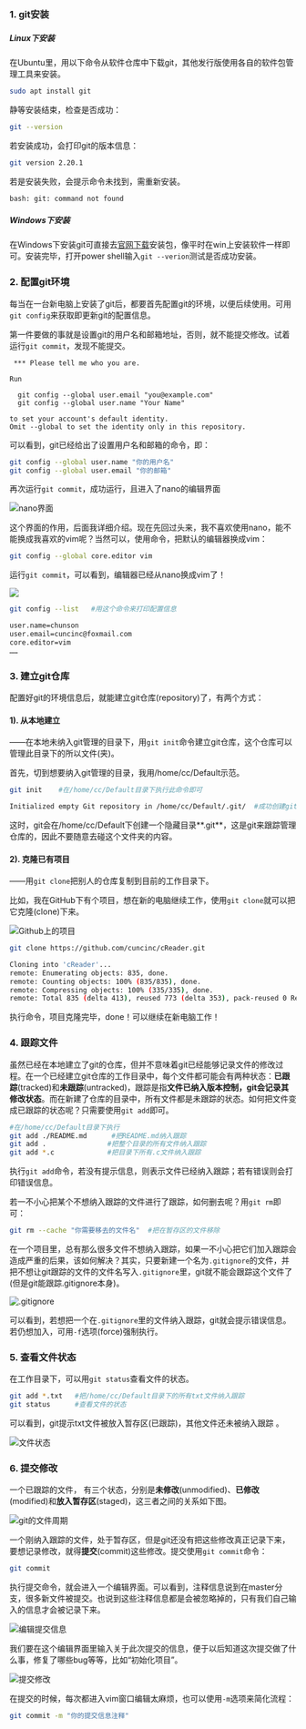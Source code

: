 ### 1. git安装

##### Linux下安装

在Ubuntu里，用以下命令从软件仓库中下载git，其他发行版使用各自的软件包管理工具来安装。

```bash
sudo apt install git
```

静等安装结束，检查是否成功：

```bash
git --version
```

若安装成功，会打印git的版本信息：

```bash
git version 2.20.1
```

若是安装失败，会提示命令未找到，需重新安装。

```bash
bash: git: command not found
```

##### Windows下安装

在Windows下安装git可直接去[官网下载](https://git-scm.com/download/win)安装包，像平时在win上安装软件一样即可。安装完毕，打开power shell输入`git --verion`测试是否成功安装。

### 2. 配置git环境

每当在一台新电脑上安装了git后，都要首先配置git的环境，以便后续使用。可用`git config`来获取即更新git的配置信息。

第一件要做的事就是设置git的用户名和邮箱地址，否则，就不能提交修改。试着运行`git commit`，发现不能提交。

```
 *** Please tell me who you are.

Run

  git config --global user.email "you@example.com"
  git config --global user.name "Your Name"

to set your account's default identity.
Omit --global to set the identity only in this repository.
```

可以看到，git已经给出了设置用户名和邮箱的命令，即：

```bash
git config --global user.name "你的用户名"
git config --global user.email "你的邮箱"
```

再次运行`git commit`，成功运行，且进入了nano的编辑界面

![nano界面](https://i.loli.net/2020/03/01/3uCvgSRhdZ9HErA.png)

这个界面的作用，后面我详细介绍。现在先回过头来，我不喜欢使用nano，能不能换成我喜欢的vim呢？当然可以，使用命令，把默认的编辑器换成vim：

```bash
git config --global core.editor vim
```

运行`git commit`，可以看到，编辑器已经从nano换成vim了！

![](https://i.loli.net/2020/03/01/PLjlNz9o1WGTnpV.png)

```bash
git config --list	#用这个命令来打印配置信息
```

```bash
user.name=chunson
user.email=cuncinc@foxmail.com
core.editor=vim
……
```

###  3. 建立git仓库

配置好git的环境信息后，就能建立git仓库(repository)了，有两个方式：

#### 1). 从本地建立

——在本地未纳入git管理的目录下，用`git init`命令建立git仓库，这个仓库可以管理此目录下的所以文件(夹)。

首先，切到想要纳入git管理的目录，我用/home/cc/Default示范。

```bash
git init	#在/home/cc/Default目录下执行此命令即可
```

```bash
Initialized empty Git repository in /home/cc/Default/.git/	#成功创建git仓库
```

这时，git会在/home/cc/Default下创建一个隐藏目录**.git**，这是git来跟踪管理仓库的，因此不要随意去碰这个文件夹的内容。

#### 2). 克隆已有项目

——用`git clone`把别人的仓库复制到目前的工作目录下。

比如，我在GitHub下有个项目，想在新的电脑继续工作，使用`git clone`就可以把它克隆(clone)下来。

![Github上的项目](https://i.loli.net/2020/03/01/Z3xdFLz4DnHypTR.png)

```bash
git clone https://github.com/cuncinc/cReader.git
```

```bash
Cloning into 'cReader'...
remote: Enumerating objects: 835, done.
remote: Counting objects: 100% (835/835), done.
remote: Compressing objects: 100% (335/335), done.
remote: Total 835 (delta 413), reused 773 (delta 353), pack-reused 0 Receiving objects: 100% (835/835), 310.75 KiB | 14.00 KiB/s, done.   Resolving deltas: 100% (413/413), done.
```

执行命令，项目克隆完毕，done！可以继续在新电脑工作！

### 4. 跟踪文件

虽然已经在本地建立了git的仓库，但并不意味着git已经能够记录文件的修改过程。在一个已经建立git仓库的工作目录中，每个文件都可能会有两种状态：**已跟踪**(tracked)和**未跟踪**(untracked)，跟踪是指**文件已纳入版本控制，git会记录其修改状态**。而在新建了仓库的目录中，所有文件都是未跟踪的状态。如何把文件变成已跟踪的状态呢？只需要使用`git add`即可。

```bash
#在/home/cc/Default目录下执行
git add ./README.md		 #把README.md纳入跟踪
git add .				#把整个目录的所有文件纳入跟踪
git add *.c				#把目录下所有.c文件纳入跟踪
```

执行`git add`命令，若没有提示信息，则表示文件已经纳入跟踪；若有错误则会打印错误信息。

若一不小心把某个不想纳入跟踪的文件进行了跟踪，如何删去呢？用`git rm`即可：

```bash
git rm --cache "你需要移去的文件名"	#把在暂存区的文件移除
```

在一个项目里，总有那么很多文件不想纳入跟踪，如果一不小心把它们加入跟踪会造成严重的后果，该如何解决？其实，只要新建一个名为`.gitignore`的文件，并把不想让git跟踪的文件的文件名写入`.gitignore`里，git就不能会跟踪这个文件了(但是git能跟踪.gitignore本身)。

![.gitignore](https://i.loli.net/2020/03/02/1lEIS6rZJukg7OX.png)

可以看到，若想把一个在`.gitignore`里的文件纳入跟踪，git就会提示错误信息。若仍想加入，可用`-f`选项(force)强制执行。

### 5. 查看文件状态

在工作目录下，可以用`git status`查看文件的状态。

```bash
git add *.txt	#把/home/cc/Default目录下的所有txt文件纳入跟踪
git status		#查看文件的状态
```

可以看到，git提示txt文件被放入暂存区(已跟踪)，其他文件还未被纳入跟踪 。

![文件状态](https://i.loli.net/2020/03/02/TDxytGaAjJrC1mo.png)

### 6. 提交修改

一个已跟踪的文件， 有三个状态，分别是**未修改**(unmodified)、**已修改**(modified)和**放入暂存区**(staged)，这三者之间的关系如下图。 

![git的文件周期](https://i.loli.net/2020/03/02/SiuEDQWp8HoVdNm.png)

一个刚纳入跟踪的文件，处于暂存区，但是git还没有把这些修改真正记录下来，要想记录修改，就得**提交**(commit)这些修改。提交使用`git commit`命令：

```bash
git commit
```

执行提交命令，就会进入一个编辑界面。可以看到，注释信息说到在master分支，很多新文件被提交。也说到这些注释信息都是会被忽略掉的，只有我们自己输入的信息才会被记录下来。

![编辑提交信息](https://i.loli.net/2020/03/02/icGFBhKktLzNMnf.png)

我们要在这个编辑界面里输入关于此次提交的信息，便于以后知道这次提交做了什么事，修复了哪些bug等等，比如“初始化项目”。

![提交修改](https://i.loli.net/2020/03/02/hSal62FQJUkTROd.png)

在提交的时候，每次都进入vim窗口编辑太麻烦，也可以使用`-m`选项来简化流程：

```bash
git commit -m "你的提交信息注释"
```



